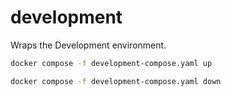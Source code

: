 # development

Wraps the Development environment.

```bash
docker compose -f development-compose.yaml up
```

```bash
docker compose -f development-compose.yaml down
```
